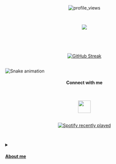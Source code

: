 <br><p align="center">![profile_views](https://komarev.com/ghpvc/?username=your-github-panayotsky-dev&color=blueviolet)</div></p>

<br><p align="center" ><img align="center" src="https://github-readme-stats.vercel.app/api/top-langs/?username=panayotsky-dev&theme=onedark&layout=compact&hide_border=true" /></p></br>

<br><p align="center">[![GitHub Streak](https://streak-stats.demolab.com?user=panayotsky-dev&hide_border=true&border_radius=4&currStreakNum=7BF4FF&dates=7BF4FF&sideNums=DD6138&sideLabels=CCC9D0A2&background=DD272700)](https://git.io/streak-stats)</p></br>
![Snake animation](https://github.com/panayotsky-dev/panayotsky-dev/blob/output/github-contribution-grid-snake.svg)


<p align="center"><h4 align='center'>Connect with me</h4></p>
 

<br><p align="center"><a href=https://www.linkedin.com/in/panayot-petkov/> <img height="40em" src="https://www.mhe-sme.org/wp-content/uploads/2017/12/linkedin-icon.png" /></br>
<br><p align="center">![Spotify recently played](https://spotify-recently-played-readme.vercel.app/api?user=11141040461&count=10)</p></br>
<details>
 <summary><h4> About me</h4></summary>
 <p>Back in the days even mice had balls..Haha....anyway</p>
 
 <p> I'm Panayot, 32 years old (Yep... ) from Bulgaria.</p>
 
 <p>I have Bechelor degree in Computer Systems and Technology since 2016.</p>
 
  <p> After my university i have started from scratch as constructive-engineer in furniture factory, 
   but when i achieve everything possible and there were no room to grow more, i have decided that it is time to move on. </p>
 
 <p> Since 2022 i have started online courses with JavaScript in best platform in Bulgaria - SoftUni.</p>
  
   
